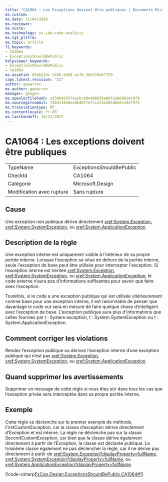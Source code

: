 ```yaml
---
title: "CA1064 : Les Exceptions doivent être publiques | Documents Microsoft"
ms.custom: 
ms.date: 11/04/2016
ms.reviewer: 
ms.suite: 
ms.technology: vs-ide-code-analysis
ms.tgt_pltfrm: 
ms.topic: article
f1_keywords:
- CA1064
- ExceptionsShouldBePublic
helpviewer_keywords:
- ExceptionsShouldBePublic
- CA1064
ms.assetid: 83eb224c-2456-4368-acf4-3b3378e67759
caps.latest.revision: "11"
author: gewarren
ms.author: gewarren
manager: ghogen
ms.openlocfilehash: cd39b4655f4a1bc98e408655e86fa1068820c9f9
ms.sourcegitcommit: f40311056ea0b4677efcca74a285dbb0ce0e7974
ms.translationtype: MT
ms.contentlocale: fr-FR
ms.lasthandoff: 10/31/2017
---
```

# <a name="ca1064-exceptions-should-be-public"></a>CA1064 : Les exceptions doivent être publiques
|||  
|-|-|  
|TypeName|ExceptionsShouldBePublic|  
|CheckId|CA1064|  
|Catégorie|Microsoft.Design|  
|Modification avec rupture|Sans rupture|  
  
## <a name="cause"></a>Cause  
 Une exception non publique dérive directement <xref:System.Exception>, <xref:System.SystemException>, ou <xref:System.ApplicationException>.  
  
## <a name="rule-description"></a>Description de la règle  
 Une exception interne est uniquement visible à l’intérieur de sa propre portée interne. Lorsque l'exception se situe en dehors de la portée interne, seule l'exception de base peut être utilisée pour intercepter l'exception. Si l’exception interne est héritée <xref:System.Exception>, <xref:System.SystemException>, ou <xref:System.ApplicationException>, le code externe n’aura pas d’informations suffisantes pour savoir que faire avec l’exception.  
  
 Toutefois, si le code a une exception publique qui est utilisée ultérieurement comme base pour une exception interne, il est raisonnable de penser que davantage le code out sera en mesure de faire quelque chose d’intelligent avec l’exception de base. L’exception publique aura plus d’informations que celles fournies par t : System.exception, t : System.SystemException ou t : System.ApplicationException.  
  
## <a name="how-to-fix-violations"></a>Comment corriger les violations  
 Rendez l’exception publique ou dérivez l’exception interne d’une exception publique qui n’est pas <xref:System.Exception>, <xref:System.SystemException>, ou <xref:System.ApplicationException>.  
  
## <a name="when-to-suppress-warnings"></a>Quand supprimer les avertissements  
 Supprimer un message de cette règle si vous êtes sûr dans tous les cas que l’exception privée sera interceptée dans sa propre portée interne.  
  
## <a name="example"></a>Exemple  
 Cette règle se déclenche sur le premier exemple de méthode, FirstCustomException, car la classe d’exception dérive directement d’Exception et est interne. La règle ne déclenche pas sur la classe SecondCustomException, car bien que la classe dérive également directement à partir de l’Exception, la classe est déclarée publique. La troisième classe également ne pas déclencher la règle, car il ne dérive pas directement à partir de <xref:System.Exception?displayProperty=fullName>, <xref:System.SystemException?displayProperty=fullName>, ou <xref:System.ApplicationException?displayProperty=fullName>.  
  
 [!code-csharp[FxCop.Design.ExceptionsShouldBePublic.CA1064#1](../code-quality/codesnippet/CSharp/ca1064-exceptions-should-be-public_1.cs)]